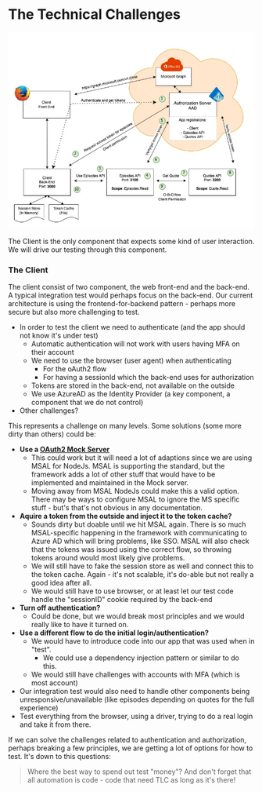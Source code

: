 # The Technical Challenges

![The PAWA Scenario](./images/pawa-scenario-flow.jpg)

The Client is the only component that expects some kind of user interaction. We will drive our testing through this component.

### The Client

The client consist of two component, the web front-end and the back-end. A typical integration test would perhaps focus on the back-end. Our current architecture is using the frontend-for-backend pattern - perhaps more secure but also more challenging to test.

* In order to test the client we need to authenticate (and the app should not know it's under test)
  * Automatic authentication will not work with users having MFA on their account
  * We need to use the browser (user agent) when authenticating
    * For the oAuth2 flow
    * For having a sessionId which the back-end uses for authorization
  * Tokens are stored in the back-end, not available on the outside
  * We use AzureAD as the Identity Provider (a key component, a component that we do not control)
* Other challenges?

This represents a challenge on many levels. Some solutions (some more dirty than others) could be:

* <b>Use a [OAuth2 Mock Server](https://github.com/navikt/mock-oauth2-server)</b>
  * This could work but it will need a lot of adaptions since we are using MSAL for NodeJs. MSAL is supporting the standard, but the framework adds a lot of other stuff that would have to be implemented and maintained in the Mock server.
  * Moving away from MSAL NodeJs could make this a valid option. There may be ways to configure MSAL to ignore the MS specific stuff - but's that's not obvious in any documentation.
* <b>Aquire a token from the outside and inject it to the token cache?</b>
  * Sounds dirty but doable until we hit MSAL again. There is so much MSAL-specific happening in the framework with communicating to Azure AD which will bring problems, like SSO. MSAL will also check that the tokens was issued using the correct flow, so throwing tokens around would most likely give problems.
  * We will still have to fake the session store as well and connect this to the token cache. Again - it's not scalable, it's do-able but not really a good idea after all.
  * We would still have to use browser, or at least let our test code handle the "sessionID" cookie required by the back-end
* <b>Turn off authentication?</b>
  * Could be done, but we would break most principles and we would really like to have it turned on.
* <b>Use a different flow to do the initial login/authentication?</b>
  * We would have to introduce code into our app that was used when in "test".
    * We could use a dependency injection pattern or similar to do this.
  * We would still have challenges with accounts with MFA (which is most account)
* Our integration test would also need to handle other components being unresponsive/unavailable (like episodes depending on quotes for the full experience)
* Test everything from the browser, using a driver, trying to do a real login and take it from there.


If we can solve the challenges related to authentication and authorization, perhaps breaking a few principles, we are getting a lot of options for how to test. It's down to this questions:

> Where the best way to spend out test "money"? And don't forget that all automation is code - code that need TLC as long as it's there!
